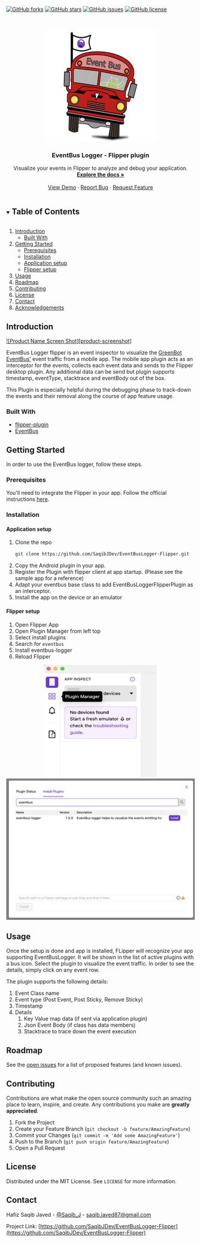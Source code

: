 
[![GitHub forks](https://img.shields.io/github/forks/SaqibJDev/EventBusLogger-Flipper)](https://github.com/SaqibJDev/EventBusLogger-Flipper/network)
[![GitHub stars](https://img.shields.io/github/stars/SaqibJDev/EventBusLogger-Flipper)](https://github.com/SaqibJDev/EventBusLogger-Flipper/stargazers)
[![GitHub issues](https://img.shields.io/github/issues/SaqibJDev/EventBusLogger-Flipper)](https://github.com/SaqibJDev/EventBusLogger-Flipper/issues)
[![GitHub license](https://img.shields.io/github/license/SaqibJDev/EventBusLogger-Flipper)](https://github.com/SaqibJDev/EventBusLogger-Flipper/blob/main/LICENSE)



<!-- PROJECT LOGO -->
<br />
<p align="center">
  <a href="https://github.com/SaqibJDev/EventBusLogger-Flipper">
    <img src="docs/images/logo.png" alt="Logo" width="300" height="300">
  </a>

  <h3 align="center">EventBus Logger - Flipper plugin</h3>

  <p align="center">
    Visualize your events in Flipper to analyze and debug your application.
    <br />
    <a href="https://github.com/SaqibJDev/EventBusLogger-Flipper"><strong>Explore the docs »</strong></a>
    <br />
    <br />
    <a href="https://github.com/SaqibJDev/EventBusLogger-Flipper">View Demo</a>
    ·
    <a href="https://github.com/SaqibJDev/EventBusLogger-Flipper/issues">Report Bug</a>
    ·
    <a href="https://github.com/SaqibJDev/EventBusLogger-Flipper/issues">Request Feature</a>
  </p>
</p>


<!-- TABLE OF CONTENTS -->
<details open="open">
  <summary><h2 style="display: inline-block">Table of Contents</h2></summary>
  <ol>
    <li>
      <a href="#introduction">Introduction</a>
      <ul>
        <li><a href="#built-with">Built With</a></li>
      </ul>
    </li>
    <li>
      <a href="#getting-started">Getting Started</a>
      <ul>
        <li><a href="#prerequisites">Prerequisites</a></li>
        <li><a href="#installation">Installation</a></li>
        <li><a href="#application-setup">Application setup</a></li>
        <li><a href="#flipper-setup">Flipper setup</a></li>
      </ul>
    </li>
    <li><a href="#usage">Usage</a></li>
    <li><a href="#roadmap">Roadmap</a></li>
    <li><a href="#contributing">Contributing</a></li>
    <li><a href="#license">License</a></li>
    <li><a href="#contact">Contact</a></li>
    <li><a href="#acknowledgements">Acknowledgements</a></li>
  </ol>
</details>



<!-- ABOUT THE PROJECT -->
## Introduction

[![Product Name Screen Shot][product-screenshot]](https://example.com)

EventBus Logger flipper is an event inspector to visualize the <a href="https://github.com/greenrobot/EventBus">GreenBot EventBus'</a> event traffic from a mobile app. The mobile app plugin acts as an interceptor for the events, collects each event data and sends to the Flipper desktop plugin. Any additional data can be send but plugin supports timestamp, eventType, stacktrace and eventBody out of the box.

This Plugin is especially helpful during the debugging phase to track-down the events and their removal along the course of app feature usage.  


### Built With

* [flipper-plugin](https://fbflipper.com/docs/tutorial/intro)
* [EventBus](https://github.com/greenrobot/EventBus)

<!-- GETTING STARTED -->
## Getting Started

In order to use the EventBus logger, follow these steps.

### Prerequisites

You'll need to integrate the Flipper in your app. Follow the official instructions [here](https://fbflipper.com/docs/getting-started/index).  


### Installation
#### Application setup
1. Clone the repo
   ```sh
   git clone https://github.com/SaqibJDev/EventBusLogger-Flipper.git
   ```
2. Copy the Android plugin in your app.
3. Register the Plugin with flipper client at app startup. (Please see the sample app for a reference)
4. Adapt your eventbus base class to add EventBusLoggerFlipperPlugin as an interceptor.
5. Install the app on the device or an emulator

#### Flipper setup
1. Open Flipper App
2. Open Plugin Manager from left top
3. Select install plugins
4. Search for `eventbus`
5. Install eventbus-logger
6. Reload Flipper
<p align="center">
<img src="docs/images/flipper-plugin-manager.png" width="300" height="300" />
    <img src="docs/images/install-desktop-plugin.png" />
  </p>


<!-- USAGE EXAMPLES -->
## Usage
Once the setup is done and app is installed, FLipper will recognize your app supporting EventBusLogger. It will be shown in the list of active plugins with a bus icon. Select the plugin to visualize the event traffic.
In order to see the details, simply click on any event row.

The plugin supports the following details:
1. Event Class name
2. Event type (Post Event, Post Sticky, Remove Sticky)
3. Timestamp 
4. Details
   1. Key Value map data (if sent via application plugin)
   2. Json Event Body (if class has data members)
   3. Stacktrace to trace down the event execution

<!-- ROADMAP -->
## Roadmap

See the [open issues](https://github.com/SaqibJDev/EventBusLogger-Flipper/issues) for a list of proposed features (and known issues).

<!-- CONTRIBUTING -->
## Contributing

Contributions are what make the open source community such an amazing place to learn, inspire, and create. Any contributions you make are **greatly appreciated**.

1. Fork the Project
2. Create your Feature Branch (`git checkout -b feature/AmazingFeature`)
3. Commit your Changes (`git commit -m 'Add some AmazingFeature'`)
4. Push to the Branch (`git push origin feature/AmazingFeature`)
5. Open a Pull Request

<!-- LICENSE -->
## License

Distributed under the MIT License. See `LICENSE` for more information.


<!-- CONTACT -->
## Contact

Hafiz Saqib Javed - [@Saqib_J](https://twitter.com/Saqib_J) - saqib.javed87@gmail.com

Project Link: [https://github.com/SaqibJDev/EventBusLogger-Flipper](https://github.com/SaqibJDev/EventBusLogger-Flipper)

